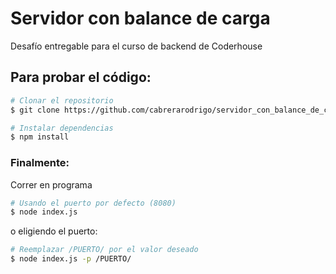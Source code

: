 # Servidor con balance de carga
Desafío entregable para el curso de backend de Coderhouse

## Para probar el código:

```bash
# Clonar el repositorio
$ git clone https://github.com/cabrerarodrigo/servidor_con_balance_de_carga.git

# Instalar dependencias
$ npm install
```


### Finalmente:
Correr en programa
```bash
# Usando el puerto por defecto (8080)
$ node index.js
```
o eligiendo el puerto:
```bash
# Reemplazar /PUERTO/ por el valor deseado
$ node index.js -p /PUERTO/
```
